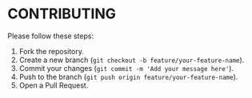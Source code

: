 # CONTRIBUTING

Please follow these steps:  

1. Fork the repository.
2. Create a new branch (`git checkout -b feature/your-feature-name`).  
3. Commit your changes (`git commit -m 'Add your message here'`).  
4. Push to the branch (`git push origin feature/your-feature-name`).  
5. Open a Pull Request.
